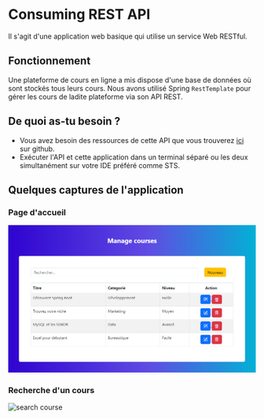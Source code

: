 # Consuming REST API

Il s'agit d'une application web basique qui utilise un service Web RESTful.

## Fonctionnement
Une plateforme de cours en ligne a mis dispose d'une base de données où sont stockés tous leurs cours.
Nous avons utilisé Spring ```RestTemplate``` pour gérer les cours de ladite plateforme via son API REST.

## De quoi as-tu besoin ?
- Vous avez besoin des ressources de cette API que vous trouverez [ici](https://github.com/abdelnasserben/apirestwithmysql) sur 
github.
- Exécuter l'API et cette application dans un terminal séparé ou les deux simultanément sur votre IDE préféré comme STS.

## Quelques captures de l'application

### Page d'accueil

![home page](/src/main/resources/static/home_page.png?raw=true "Home page")

### Recherche d'un cours

![search course](/src/main/resources/static/search_course.png.png?raw=true "Search course")
